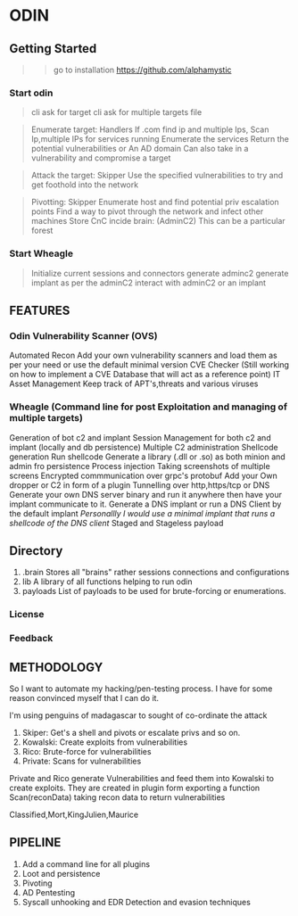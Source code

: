 # ODIN

## Getting Started
>> go to installation https://github.com/alphamystic
### Start odin
> cli ask for target
> cli ask for multiple targets file

> Enumerate target: Handlers
    If .com find ip and multiple Ips,
    Scan Ip,multiple IPs for services running
    Enumerate the services
    Return the potential vulnerabilities or An AD domain
    Can also take in a vulnerability and compromise a target

> Attack the target: Skipper
    Use the specified vulnerabilities to try and get foothold into the network

> Pivotting: Skipper
    Enumerate host and find potential priv escalation points
    Find a way to pivot through the network and infect other machines
    Store CnC incide brain: (AdminC2) This can be a particular forest


### Start Wheagle
> Initialize current sessions and connectors
> generate adminc2
> generate implant as per the adminC2
> interact with adminC2 or an implant

## FEATURES
### Odin Vulnerability Scanner (OVS)
Automated Recon
Add your own vulnerability scanners and load them as per your need or use the default minimal version
CVE Checker (Still working on how to implement a CVE Database that will act as a reference point)
IT Asset Management
Keep track of APT's,threats and various viruses

### Wheagle (Command line for post Exploitation and managing of multiple targets)
Generation of bot c2 and implant
Session Management for both c2 and implant (locally and db persistence)
Multiple C2 administration
Shellcode generation
Run shellcode
Generate a library (.dll or .so) as both minion and admin fro persistence
Process injection
Taking screenshots of multiple screens
Encrypted commmunication over grpc's protobuf
Add your Own dropper or C2 in form of a plugin
Tunnelling over http,https/tcp or DNS
    Generate your own DNS server binary and run it anywhere then have your implant communicate to it.
    Generate a DNS implant or run a DNS Client by the default implant
      *Personallly I would use a minimal implant that runs a shellcode of the DNS client*
Staged and Stageless payload

## Directory
1. .brain
    Stores all "brains" rather sessions connections and configurations
2. lib
      A library of all functions helping to run odin
3. payloads
      List of payloads to be used for brute-forcing or enumerations.



### License

### Feedback

## METHODOLOGY
So I want to automate my hacking/pen-testing process. I have for some reason convinced myself that I can do it.

I'm using penguins of madagascar to sought of co-ordinate the attack
  1. Skiper: Get's a shell and pivots or escalate privs and so on.
  2. Kowalski: Create exploits from vulnerabilities
  3. Rico: Brute-force for vulnerabilities
  4. Private: Scans for vulnerabilities

  Private and Rico generate Vulnerabilities and feed them into Kowalski to create exploits.
  They are created in plugin form exporting a function Scan(reconData)  taking recon data to return vulnerabilities

Classified,Mort,KingJulien,Maurice

## PIPELINE
1. Add a command line for all plugins
2. Loot and persistence
3. Pivoting
4. AD Pentesting
5. Syscall unhooking and EDR Detection and evasion techniques
